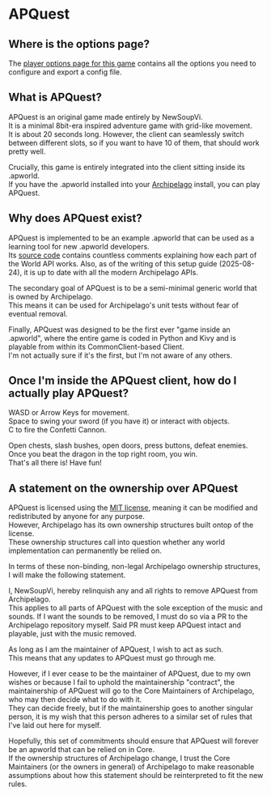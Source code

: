 # APQuest

## Where is the options page?

The [player options page for this game](../player-options) contains all the options you need to configure and export a
config file.

## What is APQuest?

APQuest is an original game made entirely by NewSoupVi.  
It is a minimal 8bit-era inspired adventure game with grid-like movement.  
It is about 20 seconds long. However, the client can seamlessly switch between different slots, so if you want to have 10 of them, that should work pretty well.

Crucially, this game is entirely integrated into the client sitting inside its .apworld.  
If you have the .apworld installed into your [Archipelago](https://github.com/ArchipelagoMW/Archipelago/releases/latest)
install, you can play APQuest.

## Why does APQuest exist?

APQuest is implemented to be an example .apworld that can be used as a learning tool for new .apworld developers.  
Its [source code](https://github.com/NewSoupVi/Archipelago/tree/apquest/worlds/apquest)
contains countless comments explaining how each part of the World API works.
Also, as of the writing of this setup guide (2025-08-24), it is up to date with all the modern Archipelago APIs.

The secondary goal of APQuest is to be a semi-minimal generic world that is owned by Archipelago.  
This means it can be used for Archipelago's unit tests without fear of eventual removal.

Finally, APQuest was designed to be the first ever "game inside an .apworld",
where the entire game is coded in Python and Kivy and is playable from within its CommonClient-based Client.  
I'm not actually sure if it's the first, but I'm not aware of any others.

## Once I'm inside the APQuest client, how do I actually play APQuest?

WASD or Arrow Keys for movement.  
Space to swing your sword (if you have it) or interact with objects.  
C to fire the Confetti Cannon.

Open chests, slash bushes, open doors, press buttons, defeat enemies.  
Once you beat the dragon in the top right room, you win.  
That's all there is! Have fun!

## A statement on the ownership over APQuest

APQuest is licensed using the [MIT license](https://opensource.org/license/mit),
meaning it can be modified and redistributed by anyone for any purpose.  
However, Archipelago has its own ownership structures built ontop of the license.  
These ownership structures call into question whether any world implementation can permanently be relied on.

In terms of these non-binding, non-legal Archipelago ownership structures, I will make the following statement.

I, NewSoupVi, hereby relinquish any and all rights to remove APQuest from Archipelago.  
This applies to all parts of APQuest with the sole exception of the music and sounds.
If I want the sounds to be removed, I must do so via a PR to the Archipelago repository myself.
Said PR must keep APQuest intact and playable, just with the music removed.

As long as I am the maintainer of APQuest, I wish to act as such.  
This means that any updates to APQuest must go through me.

However, if I ever cease to be the maintainer of APQuest,
due to my own wishes or because I fail to uphold the maintainership "contract",
the maintainership of APQuest will go to the Core Maintainers of Archipelago, who may then decide what to do with it.  
They can decide freely, but if the maintainership goes to another singular person,
it is my wish that this person adheres to a similar set of rules that I've laid out here for myself.

Hopefully, this set of commitments should ensure that APQuest will forever be an apworld that can be relied on in Core.  
If the ownership structures of Archipelago change,
I trust the Core Maintainers (or the owners in general) of Archipelago to make reasonable assumptions
about how this statement should be reinterpreted to fit the new rules.
